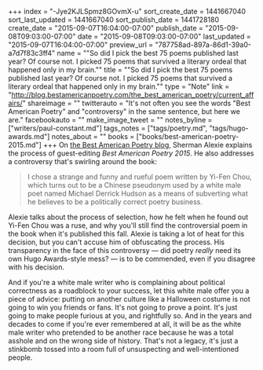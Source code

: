 +++
index = "-Jye2KJLSpmz8GOvmX-u"
sort_create_date = 1441667040
sort_last_updated = 1441667040
sort_publish_date = 1441728180
create_date = "2015-09-07T16:04:00-07:00"
publish_date = "2015-09-08T09:03:00-07:00"
date = "2015-09-08T09:03:00-07:00"
last_updated = "2015-09-07T16:04:00-07:00"
preview_url = "787758ad-897a-86d1-39a0-a7d7f83c3ff4"
name = "\"So did I pick the best 75 poems published last year? Of course not. I picked 75 poems that survived a literary ordeal that happened only in my brain.\""
title = "\"So did I pick the best 75 poems published last year? Of course not. I picked 75 poems that survived a literary ordeal that happened only in my brain.\""
type = "Note"
link = "http://blog.bestamericanpoetry.com/the_best_american_poetry/current_affairs/"
shareimage = ""
twitterauto = "It's not often you see the words \"Best American Poetry\" and \"controversy\" in the same sentence, but here we are."
facebookauto = ""
make_image_tweet = ""
notes_byline = ["writers/paul-constant.md"]
tags_notes = ["tags/poetry.md", "tags/hugo-awards.md"]
notes_about = ""
books = ["books/best-american-poetry-2015.md"]
+++
On [the Best American Poetry blog](http://blog.bestamericanpoetry.com/the_best_american_poetry/2015/09/like-most-every-poet-i-have-viewed-the-publication-of-each-years-best-american-poetry-with-happiness-i-love-that-poem-je-1.html), Sherman Alexie explains the process of guest-editing *Best American Poetry 2015*. He also addresses a controversy that's swirling around the book: 

<blockquote>I chose a strange and funny and rueful poem written by Yi-Fen Chou, which turns out to be a Chinese pseudonym used by a white male poet named Michael Derrick Hudson as a means of subverting what he believes to be a politically correct poetry business.</blockquote>

Alexie talks about the process of selection, how he felt when he found out Yi-Fen Chou was a ruse, and why you'll still find the controversial poem in the book when it's published this fall. Alexie is taking a lot of heat for this decision, but you can't accuse him of obfuscating the process. His transparency in the face of this controversy — did poetry *really* need its own Hugo Awards-style mess? — is to be commended, even if you disagree with his decision.

And if you're a white male writer who is complaining about political correctness as a roadblock to your success, let this white male offer you a piece of advice: putting on another culture like a Halloween costume is not going to win you friends or fans. It's not going to prove a point. It's just going to make people furious at you, and rightfully so. And in the years and decades to come if you're ever remembered at all, it will be as the white male writer who pretended to be another race because he was a total asshole and on the wrong side of history. That's not a legacy, it's just a stinkbomb tossed into a room full of unsuspecting and well-intentioned people.